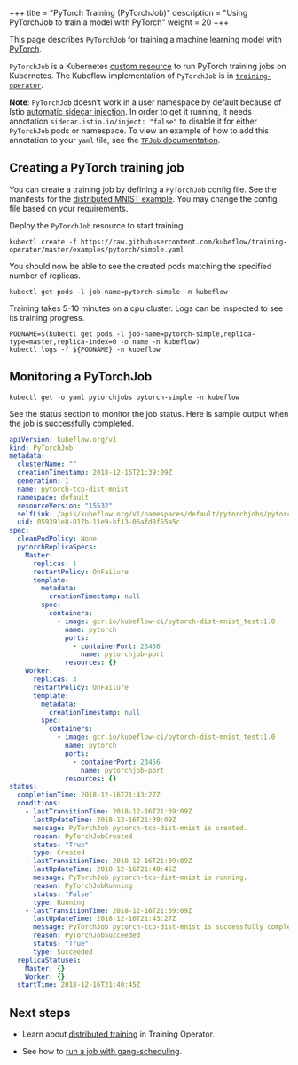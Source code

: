 +++
title = "PyTorch Training (PyTorchJob)"
description = "Using PyTorchJob to train a model with PyTorch"
weight = 20
+++

This page describes `PyTorchJob` for training a machine learning model with [PyTorch](https://pytorch.org/).

`PyTorchJob` is a Kubernetes
[custom resource](https://kubernetes.io/docs/concepts/extend-kubernetes/api-extension/custom-resources/)
to run PyTorch training jobs on Kubernetes. The Kubeflow implementation of
`PyTorchJob` is in [`training-operator`](https://github.com/kubeflow/training-operator).

**Note**: `PyTorchJob` doesn’t work in a user namespace by default because of
Istio [automatic sidecar injection](https://istio.io/v1.3/docs/setup/additional-setup/sidecar-injection/#automatic-sidecar-injection).
In order to get it running, it needs annotation `sidecar.istio.io/inject: "false"`
to disable it for either `PyTorchJob` pods or namespace.
To view an example of how to add this annotation to your `yaml` file,
see the [`TFJob` documentation](/docs/components/training/user-guides/tensorflow/).

## Creating a PyTorch training job

You can create a training job by defining a `PyTorchJob` config file. See the manifests for the [distributed MNIST example](https://github.com/kubeflow/training-operator/blob/master/examples/pytorch/simple.yaml). You may change the config file based on your requirements.

Deploy the `PyTorchJob` resource to start training:

```
kubectl create -f https://raw.githubusercontent.com/kubeflow/training-operator/master/examples/pytorch/simple.yaml
```

You should now be able to see the created pods matching the specified number of replicas.

```
kubectl get pods -l job-name=pytorch-simple -n kubeflow
```

Training takes 5-10 minutes on a cpu cluster. Logs can be inspected to see its training progress.

```
PODNAME=$(kubectl get pods -l job-name=pytorch-simple,replica-type=master,replica-index=0 -o name -n kubeflow)
kubectl logs -f ${PODNAME} -n kubeflow
```

## Monitoring a PyTorchJob

```
kubectl get -o yaml pytorchjobs pytorch-simple -n kubeflow
```

See the status section to monitor the job status. Here is sample output when the job is successfully completed.

```yaml
apiVersion: kubeflow.org/v1
kind: PyTorchJob
metadata:
  clusterName: ""
  creationTimestamp: 2018-12-16T21:39:09Z
  generation: 1
  name: pytorch-tcp-dist-mnist
  namespace: default
  resourceVersion: "15532"
  selfLink: /apis/kubeflow.org/v1/namespaces/default/pytorchjobs/pytorch-tcp-dist-mnist
  uid: 059391e8-017b-11e9-bf13-06afd8f55a5c
spec:
  cleanPodPolicy: None
  pytorchReplicaSpecs:
    Master:
      replicas: 1
      restartPolicy: OnFailure
      template:
        metadata:
          creationTimestamp: null
        spec:
          containers:
            - image: gcr.io/kubeflow-ci/pytorch-dist-mnist_test:1.0
              name: pytorch
              ports:
                - containerPort: 23456
                  name: pytorchjob-port
              resources: {}
    Worker:
      replicas: 3
      restartPolicy: OnFailure
      template:
        metadata:
          creationTimestamp: null
        spec:
          containers:
            - image: gcr.io/kubeflow-ci/pytorch-dist-mnist_test:1.0
              name: pytorch
              ports:
                - containerPort: 23456
                  name: pytorchjob-port
              resources: {}
status:
  completionTime: 2018-12-16T21:43:27Z
  conditions:
    - lastTransitionTime: 2018-12-16T21:39:09Z
      lastUpdateTime: 2018-12-16T21:39:09Z
      message: PyTorchJob pytorch-tcp-dist-mnist is created.
      reason: PyTorchJobCreated
      status: "True"
      type: Created
    - lastTransitionTime: 2018-12-16T21:39:09Z
      lastUpdateTime: 2018-12-16T21:40:45Z
      message: PyTorchJob pytorch-tcp-dist-mnist is running.
      reason: PyTorchJobRunning
      status: "False"
      type: Running
    - lastTransitionTime: 2018-12-16T21:39:09Z
      lastUpdateTime: 2018-12-16T21:43:27Z
      message: PyTorchJob pytorch-tcp-dist-mnist is successfully completed.
      reason: PyTorchJobSucceeded
      status: "True"
      type: Succeeded
  replicaStatuses:
    Master: {}
    Worker: {}
  startTime: 2018-12-16T21:40:45Z
```

## Next steps

- Learn about [distributed training](/docs/components/training/reference/distributed-training/) in Training Operator.

- See how to [run a job with gang-scheduling](/docs/use-cases/job-scheduling#running-jobs-with-gang-scheduling).
